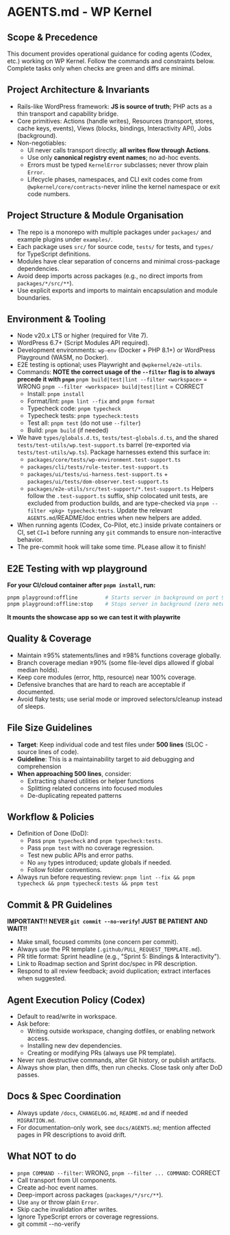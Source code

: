 # AGENTS.md - WP Kernel

## Scope & Precedence

This document provides operational guidance for coding agents (Codex, etc.) working on WP Kernel. Follow the commands and constraints below. Complete tasks only when checks are green and diffs are minimal.

## Project Architecture & Invariants

- Rails-like WordPress framework: **JS is source of truth**; PHP acts as a thin transport and capability bridge.
- Core primitives: Actions (handle writes), Resources (transport, stores, cache keys, events), Views (blocks, bindings, Interactivity API), Jobs (background).
- Non-negotiables:
    - UI never calls transport directly; **all writes flow through Actions**.
    - Use only **canonical registry event names**; no ad-hoc events.
    - Errors must be typed `KernelError` subclasses; never throw plain `Error`.
    - Lifecycle phases, namespaces, and CLI exit codes come from `@wpkernel/core/contracts`-never inline the kernel namespace or exit code numbers.

## Project Structure & Module Organisation

- The repo is a monorepo with multiple packages under `packages/` and example plugins under `examples/`.
- Each package uses `src/` for source code, `tests/` for tests, and `types/` for TypeScript definitions.
- Modules have clear separation of concerns and minimal cross-package dependencies.
- Avoid deep imports across packages (e.g., no direct imports from `packages/*/src/**`).
- Use explicit exports and imports to maintain encapsulation and module boundaries.

## Environment & Tooling

- Node v20.x LTS or higher (required for Vite 7).
- WordPress 6.7+ (Script Modules API required).
- Development environments: `wp-env` (Docker + PHP 8.1+) or WordPress Playground (WASM, no Docker).
- E2E testing is optional; uses Playwright and `@wpkernel/e2e-utils`.
- Commands:
  **NOTE the correct usage of the `--filter` flag is to always precede it with `pnpm`**
  `pnpm build|test|lint --filter <workspace>` = WRONG
  `pnpm --filter <workspace> build|test|lint` = CORRECT
    - Install: `pnpm install`
    - Format/lint: `pnpm lint --fix` and `pnpm format`
    - Typecheck code: `pnpm typecheck`
    - Typecheck tests: `pnpm typecheck:tests`
    - Test all: `pnpm test` (do not use `--filter`)
    - Build: `pnpm build` (if needed)
- We have `types/globals.d.ts`, `tests/test-globals.d.ts`, and the shared `tests/test-utils/wp.test-support.ts` barrel (re-exported via `tests/test-utils/wp.ts`). Package harnesses extend this surface in:
    - `packages/core/tests/wp-environment.test-support.ts`
    - `packages/cli/tests/rule-tester.test-support.ts`
    - `packages/ui/tests/ui-harness.test-support.ts` + `packages/ui/tests/dom-observer.test-support.ts`
    - `packages/e2e-utils/src/test-support/*.test-support.ts`
      Helpers follow the `.test-support.ts` suffix, ship colocated unit tests, are excluded from production builds, and are type-checked via `pnpm --filter <pkg> typecheck:tests`. Update the relevant `AGENTS.md`/README/doc entries when new helpers are added.
- When running agents (Codex, Co-Pilot, etc.) inside private containers or CI, set `CI=1` before running any `git` commands to ensure non-interactive behavior.
- The pre-commit hook will take some time. PLease allow it to finish!

## E2E Testing with wp playground

**For your CI/cloud container after `pnpm install`, run:**

```bash
pnpm playground:offline         # Starts server in background on port 9400
pnpm playground:offline:stop    # Stops server in background (zero network)
```

**It mounts the showcase app so we can test it with playwrite**

## Quality & Coverage

- Maintain ≥95% statements/lines and ≥98% functions coverage globally.
- Branch coverage median ≥90% (some file-level dips allowed if global median holds).
- Keep core modules (error, http, resource) near 100% coverage.
- Defensive branches that are hard to reach are acceptable if documented.
- Avoid flaky tests; use serial mode or improved selectors/cleanup instead of sleeps.

## File Size Guidelines

- **Target**: Keep individual code and test files under **500 lines** (SLOC - source lines of code).
- **Guideline**: This is a maintainability target to aid debugging and comprehension
- **When approaching 500 lines**, consider:
    - Extracting shared utilities or helper functions
    - Splitting related concerns into focused modules
    - De-duplicating repeated patterns

## Workflow & Policies

- Definition of Done (DoD):
    - Pass `pnpm typecheck` and `pnpm typecheck:tests`.
    - Pass `pnpm test` with no coverage regression.
    - Test new public APIs and error paths.
    - No `any` types introduced; update globals if needed.
    - Follow folder conventions.
- Always run before requesting review:
  `pnpm lint --fix && pnpm typecheck && pnpm typecheck:tests && pnpm test`

## Commit & PR Guidelines

**IMPORTANT!! NEVER `git commit --no-verify`! JUST BE PATIENT AND WAIT!!**

- Make small, focused commits (one concern per commit).
- Always use the PR template (`.github/PULL_REQUEST_TEMPLATE.md`).
- PR title format: Sprint headline (e.g., "Sprint 5: Bindings & Interactivity").
- Link to Roadmap section and Sprint doc/spec in PR description.
- Respond to all review feedback; avoid duplication; extract interfaces when suggested.

## Agent Execution Policy (Codex)

- Default to read/write in workspace.
- Ask before:
    - Writing outside workspace, changing dotfiles, or enabling network access.
    - Installing new dev dependencies.
    - Creating or modifying PRs (always use PR template).
- Never run destructive commands, alter Git history, or publish artifacts.
- Always show plan, then diffs, then run checks. Close task only after DoD passes.

## Docs & Spec Coordination

- Always update `/docs`, `CHANGELOG.md`, `README.md` and if needed `MIGRATION.md`.
- For documentation-only work, see `docs/AGENTS.md`; mention affected pages in PR descriptions to avoid drift.

## What NOT to do

- `pnpm COMMAND --filter`: WRONG, `pnpm --filter ... COMMAND`: CORRECT
- Call transport from UI components.
- Create ad-hoc event names.
- Deep-import across packages (`packages/*/src/**`).
- Use `any` or throw plain `Error`.
- Skip cache invalidation after writes.
- Ignore TypeScript errors or coverage regressions.
- git commit --no-verify

